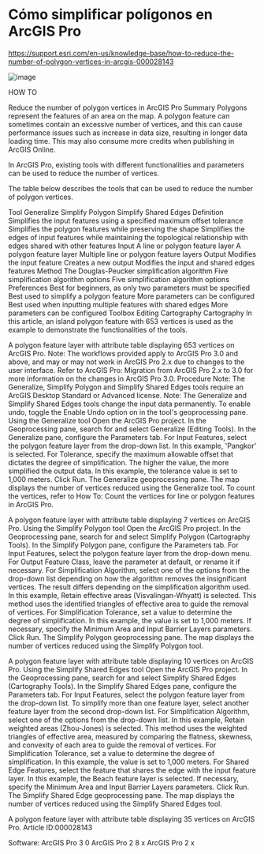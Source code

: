 # Cómo simplificar polígonos en ArcGIS Pro

https://support.esri.com/en-us/knowledge-base/how-to-reduce-the-number-of-polygon-vertices-in-arcgis-000028143


![image](https://github.com/Aleixbs/Python_ArcGIS/assets/84009394/e4b1d4aa-0ffc-486f-b258-ecc2790f31c7)



HOW TO

Reduce the number of polygon vertices in ArcGIS Pro
Summary
Polygons represent the features of an area on the map. A polygon feature can sometimes contain an excessive number of vertices, and this can cause performance issues such as increase in data size, resulting in longer data loading time. This may also consume more credits when publishing in ArcGIS Online.

In ArcGIS Pro, existing tools with different functionalities and parameters can be used to reduce the number of vertices.

The table below describes the tools that can be used to reduce the number of polygon vertices.

 
Tool	Generalize	Simplify Polygon	Simplify Shared Edges
Definition	Simplifies the input features using a specified maximum offset tolerance	Simplifies the polygon features while preserving the shape	Simplifies the edges of input features while maintaining the topological relationship with edges shared with other features
Input	A line or polygon feature layer	A polygon feature layer	Multiple line or polygon feature layers
Output	Modifies the input feature	Creates a new output	Modifies the input and shared edges features
Method	The Douglas-Peucker simplification algorithm	Five simplification algorithm options	Five simplification algorithm options
Preferences	Best for beginners, as only two parameters must be specified	
Best used to simplify a polygon feature
More parameters can be configured
Best used when inputting multiple features with shared edges
More parameters can be configured
Toolbox	Editing	Cartography	Cartography
In this article, an island polygon feature with 653 vertices is used as the example to demonstrate the functionalities of the tools.

A polygon feature layer with attribute table displaying 653 vertices on ArcGIS Pro.
Note:
The workflows provided apply to ArcGIS Pro 3.0 and above, and may or may not work in ArcGIS Pro 2.x due to changes to the user interface. Refer to ArcGIS Pro: Migration from ArcGIS Pro 2.x to 3.0 for more information on the changes in ArcGIS Pro 3.0.
Procedure
Note:
The Generalize, Simplify Polygon and Simplify Shared Edges tools require an ArcGIS Desktop Standard or Advanced license.
Note:
The Generalize and Simplify Shared Edges tools change the input data permanently. To enable undo, toggle the Enable Undo option on in the tool's geoprocessing pane.
Using the Generalize tool
Open the ArcGIS Pro project.
In the Geoprocessing pane, search for and select Generalize (Editing Tools).
In the Generalize pane, configure the Parameters tab.
For Input Features, select the polygon feature layer from the drop-down list. In this example, 'Pangkor' is selected.
For Tolerance, specify the maximum allowable offset that dictates the degree of simplification. The higher the value, the more simplified the output data. In this example, the tolerance value is set to 1,000 meters.
Click Run.
The Generalize geoprocessing pane.
The map displays the number of vertices reduced using the Generalize tool. To count the vertices, refer to How To: Count the vertices for line or polygon features in ArcGIS Pro.

A polygon feature layer with attribute table displaying 7 vertices on ArcGIS Pro.
Using the Simplify Polygon tool
Open the ArcGIS Pro project.
In the Geoprocessing pane, search for and select Simplify Polygon (Cartography Tools).
In the Simplify Polygon pane, configure the Parameters tab.
For Input Features, select the polygon feature layer from the drop-down menu.
For Output Feature Class, leave the parameter at default, or rename it if necessary.
For Simplification Algorithm, select one of the options from the drop-down list depending on how the algorithm removes the insignificant vertices. The result differs depending on the simplification algorithm used. In this example, Retain effective areas (Visvalingan-Whyatt) is selected. This method uses the identified triangles of effective area to guide the removal of vertices.
For Simplification Tolerance, set a value to determine the degree of simplification. In this example, the value is set to 1,000 meters.
If necessary, specify the Minimum Area and Input Barrier Layers parameters.
Click Run.
The Simplify Polygon geoprocessing pane.
The map displays the number of vertices reduced using the Simplify Polygon tool.

A polygon feature layer with attribute table displaying 10 vertices on ArcGIS Pro.
Using the Simplify Shared Edges tool
Open the ArcGIS Pro project.
In the Geoprocessing pane, search for and select Simplify Shared Edges (Cartography Tools).
In the Simplify Shared Edges pane, configure the Parameters tab.
For Input Features, select the polygon feature layer from the drop-down list. To simplify more than one feature layer, select another feature layer from the second drop-down list.
For Simplification Algorithm, select one of the options from the drop-down list. In this example, Retain weighted areas (Zhou-Jones) is selected. This method uses the weighted triangles of effective area, measured by comparing the flatness, skewness, and convexity of each area to guide the removal of vertices.
For Simplification Tolerance, set a value to determine the degree of simplification. In this example, the value is set to 1,000 meters.
For Shared Edge Features, select the feature that shares the edge with the input feature layer. In this example, the Beach feature layer is selected.
If necessary, specify the Minimum Area and Input Barrier Layers parameters.
Click Run.
The Simplify Shared Edge geoprocessing pane.
The map displays the number of vertices reduced using the Simplify Shared Edges tool.

A polygon feature layer with attribute table displaying 35 vertices on ArcGIS Pro.
Article ID:000028143

Software:
ArcGIS Pro 3 0
ArcGIS Pro 2 8 x
ArcGIS Pro 2 x
